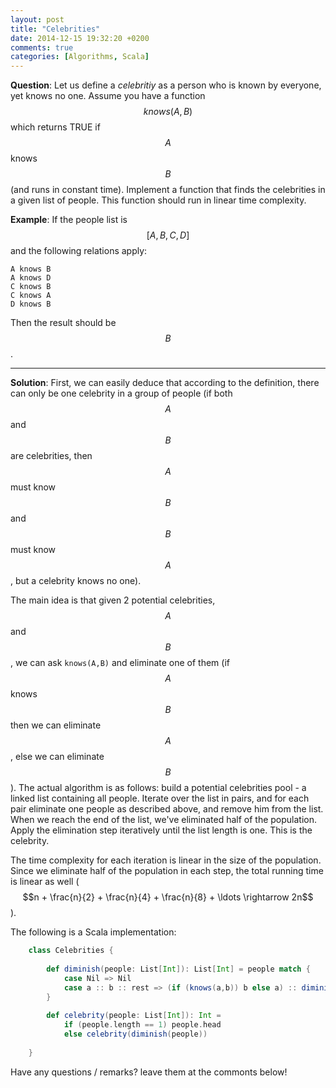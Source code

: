 ```yaml
---
layout: post
title: "Celebrities"
date: 2014-12-15 19:32:20 +0200
comments: true
categories: [Algorithms, Scala]
---
```


**Question**: Let us define a *celebritiy* as a person who is known by everyone, yet knows no one.
Assume you have a function $$knows(A,B)$$ which returns TRUE if $$A$$ knows $$B$$ (and runs in constant time).
Implement a function that finds the celebrities in a given list of people. This function should run in linear time complexity.

**Example**: If the people list is $$[A, B, C, D]$$ and the following relations apply:

    A knows B
    A knows D
    C knows B
    C knows A
    D knows B

Then the result should be $$B$$.
<!--more--> 

---

**Solution**: First, we can easily deduce that according to the definition, there can only be one celebrity
in a group of people (if both $$A$$ and $$B$$ are celebrities, then $$A$$ must know $$B$$ and $$B$$ must know $$A$$, but a celebrity knows no one).

The main idea is that given 2 potential celebrities, $$A$$ and $$B$$, we can ask ```knows(A,B)``` and eliminate one of them (if $$A$$ knows $$B$$ then we can eliminate $$A$$, else we can eliminate $$B$$). 
The actual algorithm is as follows: build a potential celebrities pool - a linked list containing all people. Iterate over the list in pairs, and for each pair eliminate one people as described above, and remove him from the list.
When we reach the end of the list, we've eliminated half of the population. Apply the elimination step iteratively until the list length is one. This is the celebrity.

The time complexity for each iteration is linear in the size of the population. Since we eliminate half of the population in each step, the total running time is linear as well ($$n + \frac{n}{2} + \frac{n}{4} + \frac{n}{8} + \ldots \rightarrow 2n$$).

The following is a Scala implementation:

``` Scala
    class Celebrities {
    
        def diminish(people: List[Int]): List[Int] = people match {
            case Nil => Nil
            case a :: b :: rest => (if (knows(a,b)) b else a) :: diminish(rest)
        }
        
        def celebrity(people: List[Int]): Int = 
            if (people.length == 1) people.head 
            else celebrity(diminish(people))
    
    }
```

Have any questions / remarks? leave them at the commonts below!
